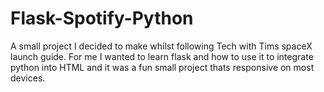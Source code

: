 # Flask-Spotify-Python
A small project I decided to make whilst following Tech with Tims spaceX launch guide. For me I wanted to learn flask and how to use it to integrate python into HTML and it was a fun small project thats responsive on most devices.

